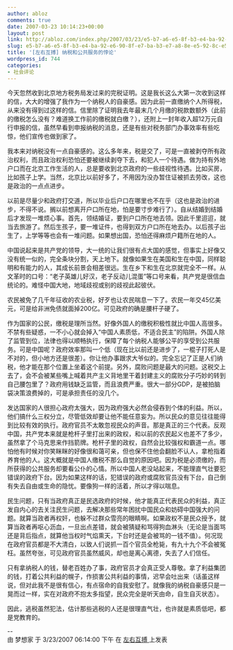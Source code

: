 ```yaml
---
author: abloz
comments: true
date: 2007-03-23 10:14:23+00:00
layout: post
link: http://abloz.com/index.php/2007/03/23/e5-b7-a6-e5-8f-b3-e4-ba-92-e6-90-8f-e7-ba-b3-e7-a8-8e-e5-92-8c-e5-85-ac-e5-85-b1-e6-9c-8d-e5-8a-a1-e7-9a-84-e6-82-96-e8-ae-ba/
slug: e5-b7-a6-e5-8f-b3-e4-ba-92-e6-90-8f-e7-ba-b3-e7-a8-8e-e5-92-8c-e5-85-ac-e5-85-b1-e6-9c-8d-e5-8a-a1-e7-9a-84-e6-82-96-e8-ae-ba
title: '[左右互搏] 纳税和公共服务的悖论'
wordpress_id: 744
categories:
- 社会评论
---
```


今天忽然收到北京地方税务局发过来的完税证明。这是我长这么大第一次收到这样的信，大大的增强了我作为一个纳税人的自豪感。因为此前一直缴纳个人所得税，从来没有得到过这样的信。信里除了证明我去年最末几个月缴的税款数额外（此前的缴税怎么没有？难道换工作前的缴税就白缴？），还附上一封年收入超12万元自行申报的信，虽然早看到申报纳税的消息，还是有些对税务部门办事效率有些吃惊，他们宣传也做到家了。  
  
我本来对纳税没有一点自豪感的。这么多年来，税是交了，可是一直被剥夺所有政治权利，而且政治权利恐怕还要被继续剥夺下去，和犯人一个待遇。做为持有外地户口而在北京工作生活的人，总是要收到北京政府的一些歧视性待遇。比如买房，比如孩子上学。当然，北京比以前好多了，不用因为没办暂住证被抓去劳改，这也是政治的一点点进步。  
  
以前是尽量少和政府打交道，所以毕业后户口在哪里也不在乎（这也是政治的进步，不得不说。搁以前想离开户口所在地，怕是要寸步难行了）。自从结婚到结婚后才发现一堆烦心事。首先，领结婚证，要到户口所在地去领。因此千里迢迢，就当去旅游了。然后生孩子，要一堆证件，也得到双方户口所在地去办。以后孩子出生了，上学等等也会有一堆问题。如果想出国，恐怕还得麻烦户籍所在地的人。  
  
中国说起来是共产党的领导，大一统的让我们很有点大国的感觉，但事实上好像又没有统一似的，完全条块分割，天上地下。就像如果生在美国和生在中国，同样聪明和有能力的人，其成长前景会相差很远。生在乡下和生在北京就完全不一样。从文革时的口号：“老子英雄儿好汉，老子反动儿混蛋”等口号来看，共产党是很信血统论的。难怪中国大地，地域歧视或别的歧视此起彼伏。  
  
农民被免了几千年征收的农业税，好歹也让农民喘息一下了。农民一年交45亿美元，可是给非洲免债就面掉200亿。可见政府的确是腰杆子硬了。  
  
作为国家的公民，缴税是理所当然。好像外国人的缴税积极性就比中国人高很多。不禁有些疑惑，一不小心就会掉入“中国人素质低，不适合民主”的陷阱。外国人除了监管到位，法律也得以顺畅执行，保障了每个纳税人能够公平的享受到公共服务。可是中国呢？政府效率那叫一个低（现在比以前还是进步了，一棍子打死人是不对的，但小地方还是很差）。你让他办事跟求大爷似的。完全忘记了正是人们纳税，他才能在那个位置上坐着这个前提。另外，腐败问题是最大的问题。这税交上去了，会不会被某些嘴上喊着共产主义背地里干着封建主义的腐败分子巧妙的转到自己腰包里了？政府用钱缺乏监管，而且浪费严重。很大一部分GDP，是被拍脑袋决策浪费掉的，可是承担责任的没几个。  
  
发达国家的人很担心政府太强大，因为政府强大必然会侵吞到个体的利益。所以，他们搞什么三权分立，尽管低效却要让他不能任意妄为。所以民众的意见往往能得到比较有效的执行。政府官员不太敢忽视民众的声音。那是真正的三个代表。反观中国，共产党本来就是枪杆子里打出来的政权，和以前的农民起义也差不了多少，虽然拿了个马克思来作挡箭牌。枪杆子里的政权，自然会比较强权和霸道一点。哪怕他有时候对你笑眯眯的好像很和蔼可亲，但也保不住他会翻脸不认人，拿枪指着养育他的人。这大概就是中国人缴税不那么自觉的原因吧。因为税是必须缴的，而所获得的公共服务却要看公仆的心情。所以中国人老没站起来，不能理直气壮要犯错误的政府下台。因为如果这样的话，犯错误的政府或腐败官员没有下台，自己倒有失去自由或生命的隐忧。要像狗一样的活着，所以才得以喘息。  
  
民生问题，只有当政府真正是民选政府的时候，他才能真正代表民众的利益，真正发自内心的去关注民生问题，去解决那些常年困扰中国民众和妨碍中国强大的问题。就算当政者再权奸，也躲不过群众雪亮的眼睛啊。如果政权不是民众授予，就算当政者再呕心沥血，一旦出点差错，就会被猜疑和骂得狗血淋头（无论是当面骂还是背后指点，就算他当权时气焰熏天，下台时还是会被骂的一钱不值）。何况现在政府官员都是不大清白，以致人们说抓一百个官员全枪毙，有九十九个不会被冤枉。虽然夸张，可见政府官员虽然威风，却也是离心离德，失去了人们信任。  
  
只有拿纳税人的钱，替老百姓办了事，政府官员才会真正受人尊敬。拿了利益集团的钱，打着公共利益的幌子，作损害公共利益的事情，迟早会吐出来（话虽这样说，但对此我不是很有信心，有点宿命的自我安慰了。就像我的纳税自豪感只是一晃而过一样，实在对政府不抱太多指望，民众完全是听天由命，自生自灭状态）。  
  
因此，逃税虽然犯法，估计那些逃税的人还是很理直气壮，也许就是素质低吧，都是党教育的。    
  
--  
 由  梦想家  于  3/23/2007 06:14:00 下午  在  [ 左右互搏 ](http://ablo.blogspot.com/2007/03/blog-post_9112.html)  上发表 
